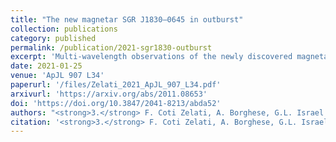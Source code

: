 ```yaml
---
title: "The new magnetar SGR J1830–0645 in outburst"
collection: publications
category: published
permalink: /publication/2021-sgr1830-outburst
excerpt: 'Multi-wavelength observations of the newly discovered magnetar SGR J1830–0645 during its outburst phase.'
date: 2021-01-25
venue: 'ApJL 907 L34'
paperurl: '/files/Zelati_2021_ApJL_907_L34.pdf'
arxivurl: 'https://arxiv.org/abs/2011.08653'
doi: 'https://doi.org/10.3847/2041-8213/abda52'
authors: "<strong>3.</strong> F. Coti Zelati, A. Borghese, G.L. Israel et al."
citation: '<strong>3.</strong> F. Coti Zelati, A. Borghese, G.L. Israel <i>et al.</i> (2021). <small><strong>The new magnetar SGR J1830–0645 in outburst</strong></small>. <em>ApJL <b>907</b> L34</em>. (<a href="https://arxiv.org/abs/2011.08653">arXiv</a>, <a href="https://ui.adsabs.harvard.edu/abs/2021ApJ...907L..34C/abstract">ADS</a>, <a href="https://doi.org/10.3847/2041-8213/abda52">DOI</a>)'
---
```

